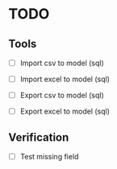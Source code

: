# TODO 

## Tools

- [ ] Import csv to model (sql)
- [ ] Import excel to model (sql)

- [ ] Export csv to model (sql)
- [ ] Export excel to model (sql)

## Verification 

- [ ] Test missing field
